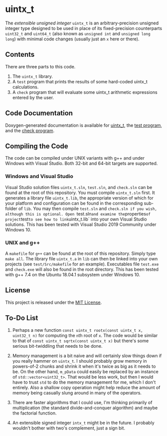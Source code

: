 # uintx_t

The *extensible unsigned integer* `uintx_t` is an arbitrary-precision
unsigned integer type designed to be used in place of its fixed-precision
counterparts `uint32_t` and `uint64_t` (also known as `unsigned int` and 
`unsigned long long`) with minimal code changes (usually just an `x` here or there).

## Contents

There are three parts to this code.
1. The `uintx_t` library.
2. A `test` program that  prints the results of some hard-coded uintx_t calculations.
2. A `check` program that will evaluate some uintx_t arithmetic expressions entered by the user.

## Code Documentation

Doxygen-generated documentation is available for
[uintx_t](https://ian-parberry.github.io/uintx_t),
the
[test program](https://ian-parberry.github.io/uintx_t/html2),
and the
[check program](https://ian-parberry.github.io/uintx_t/html3).

## Compiling the Code

The code can be compiled under UNIX variants with g++ and under Windows
with Visual Studio. Both 32-bit and 64-bit targets are supported. 

### Windows and Visual Studio

Visual Studio solution files `uintx_t.sln`, `test.sln`, and `check.sln`
can be found at the root of this repository.
 You must compile `uintx_t.sln` first. It generates
a library file `uintx_t.lib`, the appropriate version of which for your platform and
configuration can be found in the corresponding sub-folder of `lib`.
You may then compile `test.sln` and `check.sln if you wish, although this is optional.
Open `test.sln` and examine the `properties` of project `test` to see how
to link `uintx_t.lib` into your own Visual Studio solutions.
This has been tested with Visual Studio 2019 Community under Windows 10.

### UNIX and g++

A `makefile` for `g++` can be found at the root of this repository. Simply type `make all`.
The library file `uintx_t.a` in `lib` can then be linked into your own projects
(see `test/Src/makefile` for an example).
Executables file `test.exe` and `check.exe` will also be found in the root directory. 
This has been tested with g++ 7.4 on the Ubuntu 18.04.1 subsystem under Windows 10.

## License

This project is released under the [MIT License](https://github.com/Ian-Parberry/Tourney/blob/master/LICENSE).

## To-Do List

1. Perhaps a new function `const uintx_t rootx(const uintx_t x, uint32_t n)` for computing the `n`th root of `x`. The code would be similar to that of `const uintx_t sqrtx(const uintx_t x)` but there's some serious bit-twiddling that needs to be done.

2. Memory management is a bit naive and will certainly slow things down if you really hammer on `uintx_t`. I should probably grow memory in powers-of-2 chunks and shrink it when it's twice as big as it needs to be. On the other hand, `m_pData` could easily be replaced by an instance of `std::vector<uint32_t>`. That would be less work, but then I would have to trust `std` to do the memory management for me, which I don't entirely. Also a shallow copy operation might help reduce the amount of memory being casually slung around in many of the operators.

3. There are faster algorithms that I could use, I'm thinking primarily of multiplication (the standard divide-and-conquer algorithm) and maybe the factorial function.

4. An extensible signed integer `intx_t` might be in the future. I probably wouldn't bother with two's complement, just a sign bit.